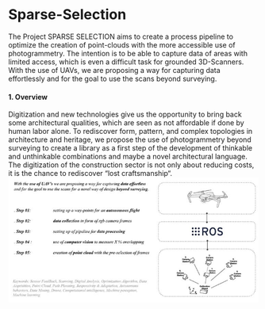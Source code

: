 # Sparse-Selection
The Project SPARSE SELECTION aims to create a process pipeline to optimize the creation of point-clouds with the more accessible use of photogrammetry. The intention is to be able to capture data of areas with limited access, which is even a difficult task for grounded 3D-Scanners. With the use of UAVs, we are proposing a way for capturing data effortlessly and for the goal to use the scans beyond surveying.

#### 1. Overview

Digitization and new technologies give us the opportunity to bring back some architectural qualities, which are seen as not affordable if done by human labor alone. To rediscover form, pattern, and complex topologies in architecture and heritage, we propose the use of photogrammetry beyond surveying to create a library as a first step of the development of thinkable and unthinkable combinations and maybe a novel architectural language. The digitization of the construction sector is not only about reducing costs, it is the chance to rediscover “lost craftsmanship“.
![Process Pipeline](https://github.com/MRAC-IAAC/Sparse-Selection/blob/main/docs/210310_software-ii_final.jpg?raw=true)